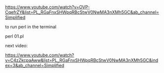 https://www.youtube.com/watch?v=OVP-CqefrZY&list=PL_RGaFnxSHWpqRBcStwV0NwMA3nXMh5GC&ab_channel=Simplified

to run perl in the terminal

perl 01.pl


next video:

https://www.youtube.com/watch?v=C4zZkcpaAww&list=PL_RGaFnxSHWpqRBcStwV0NwMA3nXMh5GC&index=3&ab_channel=Simplified